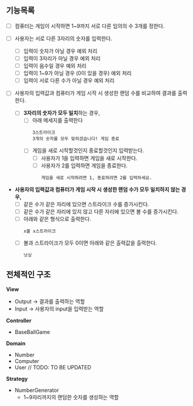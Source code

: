 
## 기능목록

- [ ] 컴퓨터는 게임이 시작하면 1~9까지 서로 다른 임의의 수 3개를 정한다.

- [ ] 사용자는 서로 다른 3자리의 숫자를 입력한다.
  - [ ] 입력이 숫자가 아닐 경우 예외 처리
  - [ ] 입력이 3자리가 아닐 경우 예외 처리
  - [ ] 입력이 음수일 경우 예외 처리
  - [ ] 입력이 1~9가 아닐 경우 (0이 있을 경우) 예외 처리
  - [ ] 입력이 서로 다른 수가 아닐 경우 예외 처리

- [ ] 사용자의 입력값과 컴퓨터가 게임 시작 시 생성한 랜덤 수를 비교하여 결과를 출력한다.
    - [ ] **3자리의 숫자가 모두 일치**하는 경우,
      - [ ] 아래 메세지를 출력한다
        ```text
        3스트라이크
        3개의 숫자를 모두 맞히셨습니다! 게임 종료
         ```
      - [ ] 게임을 새로 시작할것인지 종료할것인지 입력받는다.
        - [ ] 사용자가 1을 입력하면 게임을 새로 시작한다.
        - [ ] 사용자가 2를 입력하면 게임을 종료한다.
          ```text
          게임을 새로 시작하려면 1, 종료하려면 2를 입력하세요.
          ```
          
- **사용자의 입력값과 컴퓨터가 게임 시작 시 생성한 랜덤 수가 모두 일치하지 않는 경우,**
  - [ ] 같은 수가 같은 자리에 있으면 스트라이크 수를 증가시킨다.
  - [ ] 같은 수가 같은 자리에 있지 않고 다른 자리에 있으면 볼 수를 증가시킨다.
  - [ ] 아래와 같은 형식으로 출력한다.
    ```text
    x볼 x스트라이크
    ```
  - [ ] 볼과 스트라이크가 모두 0이면 아래와 같은 출력값을 출력한다.
    ```text
    낫싱
    ```

## 전체적인 구조

**View**
- Output -> 결과를 출력하는 역할
- Input -> 사용자의 input을 입력받는 역할

**Controller**
- BaseBallGame

**Domain**
- Number
- Computer
- User
// TODO: TO BE UPDATED

**Strategy**
 - NumberGenerator
   - 1~9자리까지의 랜덤한 숫자를 생성하는 역할
